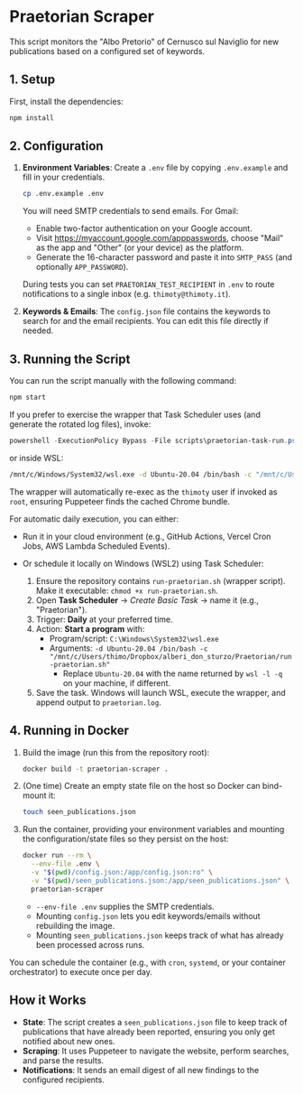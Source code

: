 # Praetorian Scraper

This script monitors the "Albo Pretorio" of Cernusco sul Naviglio for new publications based on a configured set of keywords.

## 1. Setup

First, install the dependencies:

```bash
npm install
```

## 2. Configuration

1.  **Environment Variables**: Create a `.env` file by copying `.env.example` and fill in your credentials.
    ```bash
    cp .env.example .env
    ```
    You will need SMTP credentials to send emails. For Gmail:

    - Enable two-factor authentication on your Google account.
    - Visit <https://myaccount.google.com/apppasswords>, choose "Mail" as the app and "Other" (or your device) as the platform.
    - Generate the 16-character password and paste it into `SMTP_PASS` (and optionally `APP_PASSWORD`).

    During tests you can set `PRAETORIAN_TEST_RECIPIENT` in `.env` to route notifications to a single inbox (e.g. `thimoty@thimoty.it`).

2.  **Keywords & Emails**: The `config.json` file contains the keywords to search for and the email recipients. You can edit this file directly if needed.

## 3. Running the Script

You can run the script manually with the following command:

```bash
npm start
```

If you prefer to exercise the wrapper that Task Scheduler uses (and generate the rotated log files), invoke:

```powershell
powershell -ExecutionPolicy Bypass -File scripts\praetorian-task-run.ps1
```

or inside WSL:

```bash
/mnt/c/Windows/System32/wsl.exe -d Ubuntu-20.04 /bin/bash -c "/mnt/c/Users/thimo/Dropbox/alberi_don_sturzo/Praetorian/run-praetorian.sh"
```

The wrapper will automatically re-exec as the `thimoty` user if invoked as `root`, ensuring Puppeteer finds the cached Chrome bundle.

For automatic daily execution, you can either:

-   Run it in your cloud environment (e.g., GitHub Actions, Vercel Cron Jobs, AWS Lambda Scheduled Events).
-   Or schedule it locally on Windows (WSL2) using Task Scheduler:

    1.  Ensure the repository contains `run-praetorian.sh` (wrapper script). Make it executable: `chmod +x run-praetorian.sh`.
    2.  Open **Task Scheduler** → *Create Basic Task* → name it (e.g., "Praetorian").
    3.  Trigger: **Daily** at your preferred time.
    4.  Action: **Start a program** with:
        - Program/script: `C:\Windows\System32\wsl.exe`
        - Arguments: `-d Ubuntu-20.04 /bin/bash -c "/mnt/c/Users/thimo/Dropbox/alberi_don_sturzo/Praetorian/run-praetorian.sh"`
            - Replace `Ubuntu-20.04` with the name returned by `wsl -l -q` on your machine, if different.
    5.  Save the task. Windows will launch WSL, execute the wrapper, and append output to `praetorian.log`.

## 4. Running in Docker

1. Build the image (run this from the repository root):

   ```bash
   docker build -t praetorian-scraper .
   ```

2. (One time) Create an empty state file on the host so Docker can bind-mount it:

   ```bash
   touch seen_publications.json
   ```

3. Run the container, providing your environment variables and mounting the configuration/state files so they persist on the host:

   ```bash
   docker run --rm \
     --env-file .env \
     -v "$(pwd)/config.json:/app/config.json:ro" \
     -v "$(pwd)/seen_publications.json:/app/seen_publications.json" \
     praetorian-scraper
   ```

   - `--env-file .env` supplies the SMTP credentials.
   - Mounting `config.json` lets you edit keywords/emails without rebuilding the image.
   - Mounting `seen_publications.json` keeps track of what has already been processed across runs.

You can schedule the container (e.g., with `cron`, `systemd`, or your container orchestrator) to execute once per day.

## How it Works

-   **State**: The script creates a `seen_publications.json` file to keep track of publications that have already been reported, ensuring you only get notified about new ones.
-   **Scraping**: It uses Puppeteer to navigate the website, perform searches, and parse the results.
-   **Notifications**: It sends an email digest of all new findings to the configured recipients.
